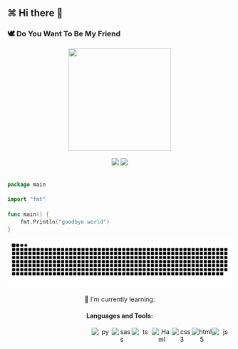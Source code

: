 ## ⌘ Hi there 👋





### 🕊 Do You Want To Be My Friend

<p align="center">
<img width="230" height="230" src="https://encrypted-tbn0.gstatic.com/images?q=tbn:ANd9GcSL6-PePr71eGYosgD6PYBQRqd6eDCUHoloWg&usqp=CAU" />
</p>
<p align="center">
<img src="https://github-readme-stats.vercel.app/api?username=Lingz-ui&show_icons=true&theme=radical"/>
<img src="https://github-readme-stats.vercel.app/api/top-langs/?username=Lingz-ui&show_icons=true&theme=radical" />
</p>


<!--![github toplang](https://github-readme-stats.vercel.app/api/top-langs/?username=Lingz-ui&layout=compact&theme=nightowl)-->
```go

package main

import "fmt"

func main() {
    fmt.Println("goodbye world")
}
```
<div align="center">

 ![Nothing](https://github.com/Platane/snk/raw/output/github-contribution-grid-snake.svg)



:page_with_curl: I'm currently learning:
#### Languages and Tools:

<img align="right" alt="js" width="45px" src="https://i.ibb.co/PTMpZF1/1633694131337.png" />
<img align="right" alt="html5" width="45px" src="https://i.ibb.co/Gn517kM/1633695675200.png" />
<img align="right" alt="css3" width="45px" src="https://i.ibb.co/3RXpS6G/1633696152099.png" />
<img align="right" alt="Haml" width="45px" src="https://i.ibb.co/smVCWsr/Haml.png" />
<img align="right" alt="ts" width="45px" src="https://i.ibb.co/SxHNzvh/ts.png" />
<img align="right" alt="sass" width="45px" src="https://i.ibb.co/MBnX4GX/sass-1.png" />
<img align="right" alt="py" width="45px" src="https://i.ibb.co/wgNvZ1N/python.png" />



